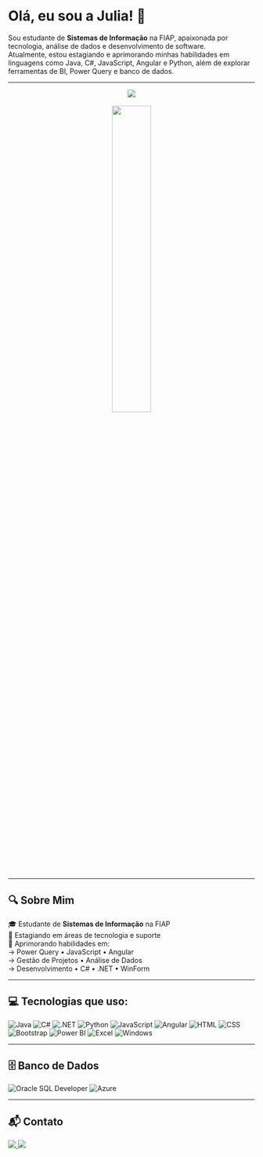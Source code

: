 # Olá, eu sou a Julia! 👋

Sou estudante de **Sistemas de Informação** na FIAP, apaixonada por tecnologia, análise de dados e desenvolvimento de software.  
Atualmente, estou estagiando e aprimorando minhas habilidades em linguagens como Java, C#, JavaScript, Angular e Python, além de explorar ferramentas de BI, Power Query e banco de dados.

---

<div align="center">
  <img src="https://readme-typing-svg.herokuapp.com?font=Comic+Sans+MS&size=30&pause=100&color=1E3A5F&width=700&height=50&lines=Desenvolvedora+|+Analista+de+Dados+|+Apaixonada+por+Tecnologia" />
</div>

<br>

<div align="center">
  <img width="40%" src="https://github-readme-stats-git-main-rafaelalexandrino.vercel.app/api/top-langs/?username=JuMartinsDev&show_icons=true&theme=radical&layout=compact&hide_progress=true"/>
</div>

---

## 🔍 Sobre Mim

🎓 Estudante de **Sistemas de Informação** na FIAP  
💼 Estagiando em áreas de tecnologia e suporte  
🚀 Aprimorando habilidades em:  
→ Power Query • JavaScript • Angular  
→ Gestão de Projetos • Análise de Dados  
→ Desenvolvimento •  C# • .NET • WinForm

---

## 💻 Tecnologias que uso:

![Java](https://img.shields.io/badge/Java-ED8B00?style=for-the-badge&logo=java&logoColor=white)
![C#](https://img.shields.io/badge/C%23-512BD4?style=for-the-badge&logo=c-sharp&logoColor=white)
![.NET](https://img.shields.io/badge/.NET-512BD4?style=for-the-badge&logo=dotnet&logoColor=white)
![Python](https://img.shields.io/badge/Python-14354C?style=for-the-badge&logo=python&logoColor=white)
![JavaScript](https://img.shields.io/badge/JavaScript-F7DF1E?style=for-the-badge&logo=javascript&logoColor=black)
![Angular](https://img.shields.io/badge/Angular-DD0031?style=for-the-badge&logo=angular&logoColor=white)
![HTML](https://img.shields.io/badge/HTML-239120?style=for-the-badge&logo=html5&logoColor=white)
![CSS](https://img.shields.io/badge/CSS-239120?style=for-the-badge&logo=css3&logoColor=white)
![Bootstrap](https://img.shields.io/badge/Bootstrap-563D7C?style=for-the-badge&logo=bootstrap&logoColor=white)
![Power BI](https://img.shields.io/badge/Power%20BI-F2C811?style=for-the-badge&logo=power-bi&logoColor=black)
![Excel](https://img.shields.io/badge/Microsoft_Excel-217346?style=for-the-badge&logo=microsoft-excel&logoColor=white)
![Windows](https://img.shields.io/badge/Windows-0078D6?style=for-the-badge&logo=windows&logoColor=white)

---

## 🗄️ Banco de Dados

![Oracle SQL Developer](https://img.shields.io/badge/Oracle%20SQL%20Developer-F80000?style=for-the-badge&logo=oracle&logoColor=white)
![Azure](https://img.shields.io/badge/Azure-0078D4?style=for-the-badge&logo=microsoft-azure&logoColor=white)

---

## 📬 Contato

<div> 
  <a href="mailto:contato.julia.maa77@gmail.com">
    <img src="https://img.shields.io/badge/-Gmail-%23333?style=for-the-badge&logo=gmail&logoColor=white">
  </a>
  <a href="https://www.linkedin.com/in/julia-martins3/" target="_blank">
    <img src="https://img.shields.io/badge/-LinkedIn-%230077B5?style=for-the-badge&logo=linkedin&logoColor=white">
  </a> 
</div>


